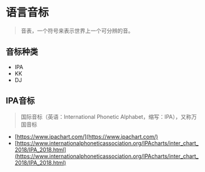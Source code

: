# 语言音标

> 音表，一个符号来表示世界上一个可分辨的音。

## 音标种类

* IPA
* KK
* DJ

## IPA音标

> 国际音标（英语：International Phonetic Alphabet，缩写：IPA），又称万国音标

* [https://www.ipachart.com/](https://www.ipachart.com/)
* [https://www.internationalphoneticassociation.org/IPAcharts/inter_chart_2018/IPA_2018.html](https://www.internationalphoneticassociation.org/IPAcharts/inter_chart_2018/IPA_2018.html)

